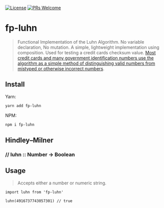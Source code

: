 [![License](https://img.shields.io/badge/License-Apache%202.0-blue.svg)](https://opensource.org/licenses/Apache-2.0)
[![PRs Welcome](https://img.shields.io/badge/PRs-welcome-blue.svg)](http://makeapullrequest.com)

# fp-luhn

> Functional Implementation of the Luhn Algorithm. No variable declaration, No mutation. A simple, lightweight implementation using composition. Used for testing a credit cards checksum value. [Most credit cards and many government identification numbers use the algorithm as a simple method of distinguishing valid numbers from mistyped or otherwise incorrect numbers](https://en.wikipedia.org/wiki/Luhn_algorithm).

## Install

Yarn:

```sh
yarn add fp-luhn
```

NPM:

```sh
npm i fp-luhn
```

## Hindley–Milner
### // luhn :: Number -> Boolean

## Usage

> Accepts either a number or numeric string.

```
import luhn from 'fp-luhn'

luhn(4916737743057301) // true

```
